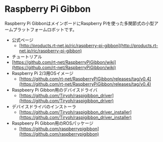 # Raspberry Pi Gibbon

Raspberry Pi GibbonはメインボードにRaspberry Piを使った多関節式の小型アームプラットフォームロボットです。

* 公式ページ
  * [http://products.rt-net.jp/ric/raspberry-pi-gibbon](http://products.rt-net.jp/ric/raspberry-pi-gibbon)
*  チュートリアル
  * [https://github.com/rt-net/RaspberryPiGibbon/wiki](https://github.com/rt-net/RaspberryPiGibbon/wiki)
* Raspberry Pi 2/3用OSイメージ
  * [https://github.com/rt-net/RaspberryPiGibbon/releases/tag/v0.4](https://github.com/rt-net/RaspberryPiGibbon/releases/tag/v0.4)
* Raspbeery Pi Gibbon用のデバイスドライバ
  * [https://github.com/Tiryoh/raspigibbon_driver](https://github.com/Tiryoh/raspigibbon_driver)
* デバイスドライバのインストーラ
  * [https://github.com/Tiryoh/raspigibbon_driver_installer](https://github.com/Tiryoh/raspigibbon_driver_installer)
* Raspbeery Pi Gibbon用のROSパッケージ
  * [https://github.com/raspberrypigibbon](https://github.com/raspberrypigibbon)
